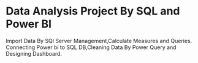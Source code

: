 # Data Analysis Project By SQL and Power BI
Import Data By SQl Server Management,Calculate Measures and Queries.
Connecting Power bi to SQL DB,Cleaning Data By Power Query and Designing Dashboard.
